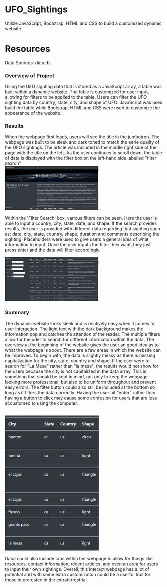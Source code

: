 # UFO_Sightings
Utilize JavaScript, Bootstrap, HTML and CSS to build a customized dynamic website.

# Resources
Data Sources: 
data.ds

### Overview of Project
Using the UFO sighting data that is stored as a JavaScript array, a table was built within a dynamic website. The table is customized for user input, allowing for filters to be applied to the table. Users can filter the UFO sighting data by country, state, city, and shape of UFO. JavaScript was used build the table while Bootstrap, HTML and CSS were used to customize the appearance of the website.


### Results
When the webpage first loads, users will see the title in the jumbotron. The webpage was built to be sleek and dark toned to match the eerie quality of the UFO sightings. The article was included in the middle right side of the page with the title on the left. As the user continues to scroll down, the table of data is displayed with the filter box on the left-hand side labelled "filter search"
<br>
<img src="static/images/webpage.png" width="300">

Within the 'Filter Search' box, various filters can be seen. Here the user is able to input a country, city, state, date, and shape. If the search provides results, the user is provided with different data regarding that sighting such as; date, city, state, country, shape, duration and comments describing the sighting. Placeholders were used to give users a general idea of what information to input. Once the user inputs the filter they want, they just press enter and the data will filter accordingly.

<img src="static/images/ufo_filters.png" width="300">

### Summary
The dynamic website looks sleek and is relatively easy when it comes to user interaction. The light text with the dark background makes the information pop and catches the attention of the reader. The multiple filters allow for the uder to search for different information within the data. The overview at the beginning of the website gives the user an good idea as to what the webpage is about.
There are a few areas in which the website can be improved. To begin with, the data is slightly messy as there is missing capitalization for the city, state, country and shape. If the user were to search for "La Mesa" rather than "la mesa", the results would not show for the users because the city is not capitalized in the data array. This is something that should be kept in mind, not only to keep the webpage looking more professional, but also to be uniform throughout and prevent easy errors. The filter button could also still be included at the bottom so long as it filters the data correctly. Having the user hit "enter" rather than having a button to click may cause some confusion for users that are less accustomed to using the computer. 

<br>
<img src="static/images/capitalization_error.png" width="300">


Dana could also include tabs within her webpage to allow for things like resources, contact information, recent articles, and even an area for users to input their own sightings. Overall, this interact webpage has a lot of potential and with some extra customization could be a userful tool for those intererested in the extraterrestrial. 
